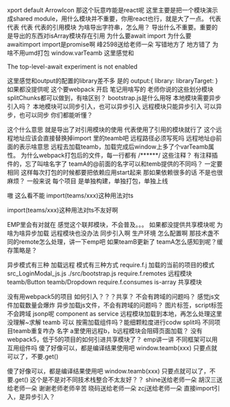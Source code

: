 xport default ArrowIcon
那这个玩意咋能是react呢
这里主要是把一个模块演示成shared module，用什么模块并不重要，你用react也行，就是大了一点。
代表 代表 代表
代表的引用模块
为啥导出字符串，怎么用？
导出什么不重要。重要的是导出的东西对isArray模块存在引用
为什么要await import
为什么要awaitimport
import是promise啊
峰2598送给老师一朵
写错地方了
地方错了
为啥不用umd打包
window.varTeamb
这里感觉和


The top-level-await experiment is not enabled


这里感觉和output的配置的library差不多 是的
output:{
    library:
    libraryTarget:
}
如果都没提供呢
这个要webpack 开启
笔记用啥写的
老师你说的这些划分模块splitChunks都可以做到，有啥区别？
bootstrap.js是什么用呀
本地模块需要异步引入吗？
本地模块可以同步引入，也可以异步引入
远程模块只能异步引入
可以异步，也可以同步
你们都能听懂？

这个什么意思
就是导出了对引用模块的使用  代表使用了引用的模块就行了
这个远程地址应该会直接替换掉import 里的teamb吧
远程路径必须写死吗
远程地址@前面的表示啥意思
远程去加载teamb，加载完成后window上多了个varTeamb属性。
为什么webpack打包后的文件，每一行都有 /******/ 这些注释？
有注释插件的，忘了叫啥名字了
teamA的@前面的名字可以和temb提供的不同吗？
一定要相同 
这样每次打包的时候都要把依赖应用start起来 那如果依赖很多的话 不是也很麻烦？
一般来说
每个项目 是单独构建，单独打包，单独上线

嗷 这么看不能
import(teams/xxx)这种用法对ts


import(teams/xxx)这种用法对ts不友好啊

EMP里会有对就在
感觉这个联邦模块，不会普及。。。
如果都没提供共享模块呢
为啥为啥异步加载
远程模块也没办法 同步引入啊
生产环境 怎么配置啊
那技术盏不同的remote怎么处理，讲一下emp吧
如果teamB更新了  teamA怎么感知到呢？缓存策略是？


异步模式有三种
加载远程 模式有三种方式
require.f.j 加载的当前的项目的模式 src_LoginModal_js.js ./src/bootstrap.js
require.f.remotes 远程模块 teamb/Button teamb/Dropdown
require.f.consumes is-array 共享模块



没有用webpack5的项目 如何引入？？？共享？
不会有跨域的问题吗？
感觉js文件加载数量会爆炸
异步加载js文件，不会有跨域的问题吗？
图片标签，script标签不会跨域
jsonp呢
component as service
远程模块加载到本地，再怎么处理这里没理解~求解
teamb 可以 按需加载组件吗？能细颗粒度进行codw split吗
不同项目teamb重复咋办
名字
a里使用远程b，b远程模块会阻碍页面加载？
没有webpack5，低于5的项目的如何引进共享模块了？
emp讲一讲
不同框架可以用互用组件吗
傻了好像可以，都是编译结果使用吧
window.teamb(xxx)
只要点就可以了，不要.get()


傻了好像可以，都是编译结果使用吧
window.teamb(xxx)
只要点就可以了，不要.get()
这个是不是对不同技术栈整合不太友好？？
shine送给老师一朵
胡汉三送给老师一朵
谢谢老师老师辛苦
晓码送给老师一朵
zcj送给老师一朵
直接import引入，是异步引入？